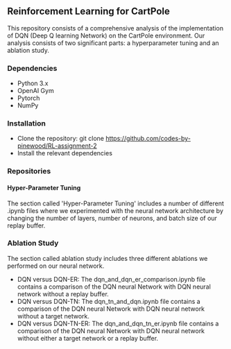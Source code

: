 ## Reinforcement Learning for CartPole
This repository consists of a comprehensive analysis of the implementation of DQN (Deep Q learning Network) on the CartPole environment. Our analysis consists of two significant parts: a hyperparameter tuning and an ablation study. 


### Dependencies
- Python 3.x
- OpenAI Gym
- Pytorch 
- NumPy


### Installation
- Clone the repository: git clone https://github.com/codes-by-pinewood/RL-assignment-2
- Install the relevant dependencies


### Repositories
#### Hyper-Parameter Tuning 
The section called 'Hyper-Parameter Tuning' includes a number of different .ipynb files where we experimented with the neural network architecture by changing the number of layers, number of neurons, and batch size of our replay buffer.


### Ablation Study 
The section called ablation study includes three different ablations we performed on our neural network. 
- DQN versus DQN-ER: The dqn_and_dqn_er_comparison.ipynb file contains a comparison of the DQN neural Network with DQN neural network without a replay buffer.
- DQN versus DQN-TN: The dqn_tn_and_dqn.ipynb file contains a comparison of the DQN neural Network with DQN neural network without a target network.
- DQN versus DQN-TN-ER: The dqn_and_dqn_tn_er.ipynb file contains a comparison of the DQN neural Network with DQN neural network without either a target network or a replay buffer.
